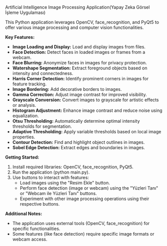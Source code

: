 Artificial Intelligence Image Processing Application(Yapay Zeka Görsel İşleme Uygulaması)

This Python application leverages OpenCV, face_recognition, and PyQt5 to offer various image processing and computer vision functionalities.

**Key Features:**

- **Image Loading and Display:** Load and display images from files.
- **Face Detection:** Detect faces in loaded images or frames from a webcam.
- **Face Blurring:** Anonymize faces in images for privacy protection.
- **Watershape Segmentation:** Extract foreground objects based on intensity and connectedness.
- **Harris Corner Detection:** Identify prominent corners in images for feature tracking.
- **Image Bordering:** Add decorative borders to images.
- **Gamma Correction:** Adjust image contrast for improved visibility.
- **Grayscale Conversion:** Convert images to grayscale for artistic effects or analysis.
- **Histogram Adjustment:** Enhance image contrast and reduce noise using equalization.
- **Otsu Thresholding:** Automatically determine optimal intensity thresholds for segmentation.
- **Adaptive Thresholding:** Apply variable thresholds based on local image properties.
- **Contour Detection:** Find and highlight object outlines in images.
- **Sobel Edge Detection:** Extract edges and boundaries in images.

**Getting Started:**

1. Install required libraries: OpenCV, face_recognition, PyQt5.
2. Run the application (python main.py).
3. Use buttons to interact with features:
   - Load images using the "Resim Ekle" button.
   - Perform face detection (image or webcam) using the "Yüzleri Tanı" or "Webcam ile Yüzleri Tanı" buttons.
   - Experiment with other image processing operations using their respective buttons.

**Additional Notes:**

- The application uses external tools (OpenCV, face_recognition) for specific functionalities.
- Some features (like face detection) require specific image formats or webcam access.
